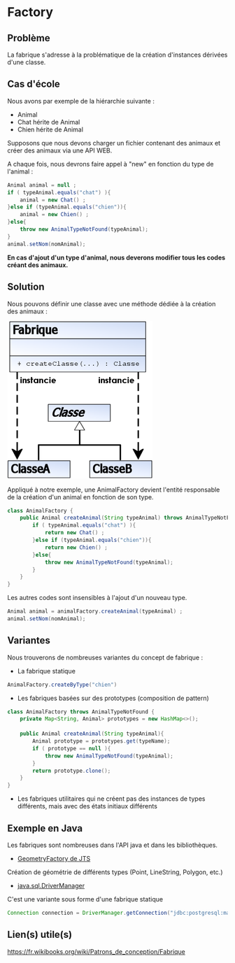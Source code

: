
# Factory

## Problème

La fabrique s'adresse à la problématique de la création d'instances dérivées d'une classe.

## Cas d'école

Nous avons par exemple de la hiérarchie suivante :

* Animal
* Chat hérite de Animal
* Chien hérite de Animal

Supposons que nous devons charger un fichier contenant des animaux et créer des animaux via une API WEB.

A chaque fois, nous devrons faire appel à "new" en fonction du type de l'animal :

```java
Animal animal = null ;
if ( typeAnimal.equals("chat") ){
    animal = new Chat() ;
}else if (typeAnimal.equals("chien")){
    animal = new Chien() ;
}else{
    throw new AnimalTypeNotFound(typeAnimal);
}
animal.setNom(nomAnimal);
```

**En cas d'ajout d'un type d'animal, nous deverons modifier tous les codes créant des animaux.**


## Solution

Nous pouvons définir une classe avec une méthode dédiée à la création des animaux :

![UML Prototype](uml/UML_DP_Fabrique.png)

Appliqué à notre exemple, une AnimalFactory devient l'entité responsable de
la création d'un animal en fonction de son type.


```java
class AnimalFactory {
    public Animal createAnimal(String typeAnimal) throws AnimalTypeNotFound {
        if ( typeAnimal.equals("chat") ){
            return new Chat() ;
        }else if (typeAnimal.equals("chien")){
            return new Chien() ;
        }else{
            throw new AnimalTypeNotFound(typeAnimal);
        }
    }
}
```

Les autres codes sont insensibles à l'ajout d'un nouveau type.

```java
Animal animal = animalFactory.createAnimal(typeAnimal) ;
animal.setNom(nomAnimal);
```

## Variantes

Nous trouverons de nombreuses variantes du concept de fabrique :

* La fabrique statique

```java
AnimalFactory.createByType("chien")
```

* Les fabriques basées sur des prototypes (composition de pattern)

```java
class AnimalFactory throws AnimalTypeNotFound {
    private Map<String, Animal> prototypes = new HashMap<>();

    public Animal createAnimal(String typeAnimal){
        Animal prototype = prototypes.get(typeName);
        if ( prototype == null ){
            throw new AnimalTypeNotFound(typeAnimal);
        }
        return prototype.clone();
    }
}
```


* Les fabriques utilitaires qui ne créent pas des instances de types différents, mais avec des états initiaux différents


## Exemple en Java

Les fabriques sont nombreuses dans l'API java et dans les bibliothèques.

* [GeometryFactory de JTS](https://locationtech.github.io/jts/javadoc/org/locationtech/jts/geom/GeometryFactory.html)

Création de géométrie de différents types (Point, LineString, Polygon, etc.)

* [java.sql.DriverManager](https://docs.oracle.com/javase/8/docs/api/java/sql/DriverManager.html)

C'est une variante sous forme d'une fabrique statique

```java
Connection connection = DriverManager.getConnection("jdbc:postgresql:mabase")
```

## Lien(s) utile(s)

https://fr.wikibooks.org/wiki/Patrons_de_conception/Fabrique

